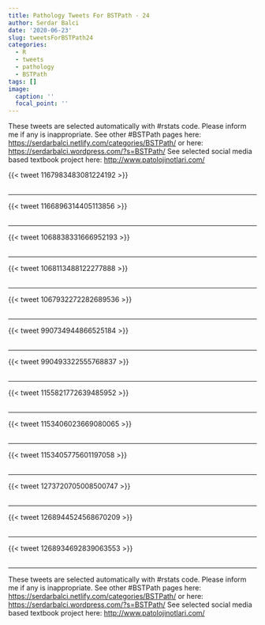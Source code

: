 ```yaml
---
title: Pathology Tweets For BSTPath - 24
author: Serdar Balci
date: '2020-06-23'
slug: tweetsForBSTPath24
categories:
  - R
  - tweets
  - pathology
  - BSTPath
tags: []
image:
  caption: ''
  focal_point: ''
---
```



These tweets are selected automatically with #rstats code. Please inform me if any is inappropriate.
See other #BSTPath pages here: https://serdarbalci.netlify.com/categories/BSTPath/  or here: https://serdarbalci.wordpress.com/?s=BSTPath/ 
See selected social media based textbook project here: http://www.patolojinotlari.com/

{{< tweet 1167983483081224192 >}}
<br>
<br>
<hr>
{{< tweet 1166896314405113856 >}}
<br>
<br>
<hr>
{{< tweet 1068838331666952193 >}}
<br>
<br>
<hr>
{{< tweet 1068113488122277888 >}}
<br>
<br>
<hr>
{{< tweet 1067932272282689536 >}}
<br>
<br>
<hr>
{{< tweet 990734944866525184 >}}
<br>
<br>
<hr>
{{< tweet 990493322555768837 >}}
<br>
<br>
<hr>
{{< tweet 1155821772639485952 >}}
<br>
<br>
<hr>
{{< tweet 1153406023669080065 >}}
<br>
<br>
<hr>
{{< tweet 1153405775601197058 >}}
<br>
<br>
<hr>
{{< tweet 1273720705008500747 >}}
<br>
<br>
<hr>
{{< tweet 1268944524568670209 >}}
<br>
<br>
<hr>
{{< tweet 1268934692839063553 >}}
<br>
<br>
<hr>


These tweets are selected automatically with #rstats code. Please inform me if any is inappropriate.
See other #BSTPath pages here: https://serdarbalci.netlify.com/categories/BSTPath/  or here: https://serdarbalci.wordpress.com/?s=BSTPath/ 
See selected social media based textbook project here: http://www.patolojinotlari.com/
